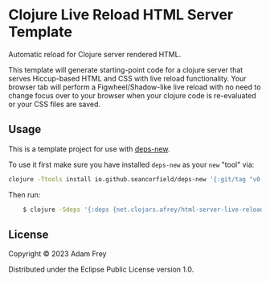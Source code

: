 # Clojure Live Reload HTML Server Template

Automatic reload for Clojure server rendered HTML.

This template will generate starting-point code for a clojure server that serves
Hiccup-based HTML and CSS with live reload functionality. Your browser tab will
perform a Figwheel/Shadow-like live reload with no need to change focus over to your
browser when your clojure code is re-evaluated or your CSS files are saved.

## Usage

This is a template project for use with [deps-new](https://github.com/seancorfield/deps-new).

To use it first make sure you have installed `deps-new` as your `new` "tool" via:

```bash
clojure -Ttools install io.github.seancorfield/deps-new '{:git/tag "v0.4.13"}' :as new
```

Then run:

``` bash
    $ clojure -Sdeps '{:deps {net.clojars.afrey/html-server-live-reload-template {:mv/version "6.bec52da"}}}' -Tnew create :template afrey/html_server_live_reload_template :name yourcorp/app-name
```


## License

Copyright © 2023 Adam Frey

Distributed under the Eclipse Public License version 1.0.
